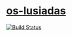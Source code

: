 # [os-lusiadas](https://pure-springs-67836.herokuapp.com/)
[![Build Status](https://travis-ci.org/jaysonvirissimo/os-lusiadas.svg?branch=master)](https://travis-ci.org/jaysonvirissimo/os-lusiadas)
